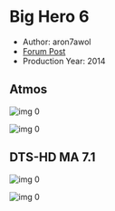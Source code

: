 # Big Hero 6

* Author: aron7awol
* [Forum Post](https://www.avsforum.com/threads/bass-eq-for-filtered-movies.2995212/post-56698012)
* Production Year: 2014

## Atmos

![img 0](https://i.imgur.com/TBREqa1.jpg)

![img 0](https://i.imgur.com/0FxjkrK.png)

## DTS-HD MA 7.1

![img 0](https://i.imgur.com/nDgXhmy.jpg)

![img 0](https://i.imgur.com/d0J641E.jpg)

